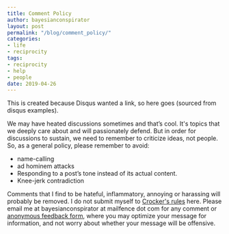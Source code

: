 ```yaml
---
title: Comment Policy
author: bayesianconspirator
layout: post
permalink: "/blog/comment_policy/"
categories:
- life
- reciprocity
tags:
- reciprocity
- help
- people
date: 2019-04-26
---
```


This is created because Disqus wanted a link, so here goes (sourced from disqus examples). 

We may have heated discussions sometimes and that’s cool. It's topics that we deeply care about and will passionately defend. But in order for discussions to sustain, we need to remember to criticize ideas, not people. So, as a general policy, please remember to avoid:

 * name-calling
 * ad hominem attacks
 * Responding to a post’s tone instead of its actual content.
 * Knee-jerk contradiction

Comments that I find to be hateful, inflammatory, annoying or harassing will probably be removed. I do not submit myself to [Crocker's rules](https://wiki.lesswrong.com/wiki/Crocker%27s_rules) here. Please email me at bayesianconspirator at mailfence dot com for any comment or [anonymous feedback form](https://www.admonymous.co/bayesiankitten), where you may optimize your message for information, and not worry about whether your message will be offensive.
